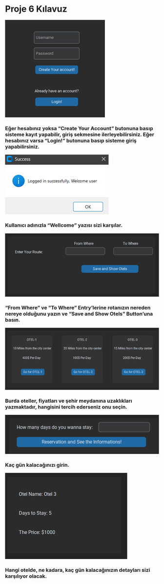 # Proje 6 Kılavuz
![](https://github.com/ilkanaydogan/p6/blob/main/p6image/register_login_page6.png)
### Eğer hesabınız yoksa “Create Your Account” butonuna basıp sisteme kayıt yapabilir, giriş sekmesine ilerleyebilirsiniz. Eğer hesabınız varsa “Login!” butonuna basıp sisteme giriş yapabilirsiniz.
![](https://github.com/ilkanaydogan/p6/blob/main/p6image/messagebox6.png)
### Kullanıcı adınızla “Wellcome” yazısı sizi karşılar.
![](https://github.com/ilkanaydogan/p9/blob/main/p9images/wheretowhere.png)
### “From Where”  ve ”To Where” Entry’lerine rotanızın nereden nereye olduğunu yazın ve “Save and Show Otels” Button’una basın.
![](https://github.com/ilkanaydogan/p9/blob/main/p9images/otelpick.png)
### Burda oteller, fiyatları ve şehir meydanına uzaklıkları yazmaktadır, hangisini tercih ederseniz onu seçin.
![](https://github.com/ilkanaydogan/p9/blob/main/p9images/daycalculate.png)
### Kaç gün kalacağınızı girin.
![](https://github.com/ilkanaydogan/p9/blob/main/p9images/information.png)
### Hangi otelde, ne kadara, kaç gün kalacağınızın detayları sizi karşılıyor olacak.
